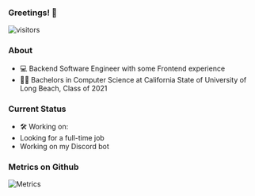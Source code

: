 ### Greetings! 👋

![visitors](https://visitor-badge-reloaded.herokuapp.com/badge?page_id=Cris546)

### About
- 💻 Backend Software Engineer with some Frontend experience
- 👨‍🎓 Bachelors in Computer Science at California State of University of Long Beach, Class of 2021


### Current Status
- 🛠 Working on:
- Looking for a full-time job
- Working on my Discord bot

### Metrics on Github
![Metrics](https://metrics.lecoq.io/Cris546?template=classic&base.header=0&gists=1&lines=1&config.timezone=America%2FCalifornia)




<!--
**Cris546/Cris546** is a ✨ _special_ ✨ repository because its `README.md` (this file) appears on your GitHub profile.

Here are some ideas to get you started:

- 🔭 I’m currently working on ...
- 🌱 I’m currently learning ...
- 👯 I’m looking to collaborate on ...
- 🤔 I’m looking for help with ...
- 💬 Ask me about ...
- 📫 How to reach me: ...
- 😄 Pronouns: ...
- ⚡ Fun fact: ...
-->

